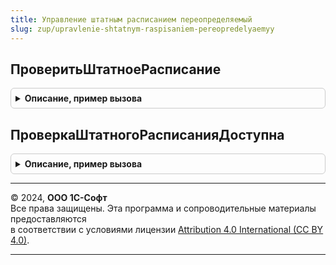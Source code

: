 ```yaml
---
title: Управление штатным расписанием переопределяемый
slug: zup/upravlenie-shtatnym-raspisaniem-pereopredelyaemyy
---
```



## ПроверитьШтатноеРасписание
<details style="margin: 1em 0; padding: 0.5em; border: 1px solid #ccc; border-radius: 6px;">

<summary style="font-weight: bold; cursor: pointer;">Описание, пример вызова</summary>

```bsl

// Предназначена для реализации проверки штатного расписания
// на соответствие требованиям.
// Проверка может выполнятся на соответствие бюджетам, лимитам
// численности и т.п.
//
// Параметры:
//		Дата
//		Организация
//		ШтатноеРасписание - Таблица значений с колонками.
//			Подразделение - СправочникСсылка.ПодразделенияОрганизаций
//			Должность
//			Количество 		- 	количество сотрудников по заданной
//								позиции штатного расписания.
//			ФондОплатыТруда -	сумма в валюте регламентированного учета
//								общий фонд оплаты труда по позиции (на все
//								штатные единицы позиции).
//			Результат		-	тип булево. Заполняется при выполнении
//								процедуры результатом проверки.
//			Комментарий		-	должна содержать формулировку результата
//								проверки, которую можно представить пользователю.
// 								Например:
//								"Превышен лимит числа сотрудников по должности",
//								"Превышен лимит бюджета по позиции штатного расписания".
//
Процедура ПроверитьШтатноеРасписание(Дата, Организация, ШтатноеРасписание) Экспорт
```

Пример вызова
```bsl
УправлениеШтатнымРасписаниемПереопределяемый.ПроверитьШтатноеРасписание(Дата, Организация, ШтатноеРасписание) 
```
</details>

## ПроверкаШтатногоРасписанияДоступна
<details style="margin: 1em 0; padding: 0.5em; border: 1px solid #ccc; border-radius: 6px;">

<summary style="font-weight: bold; cursor: pointer;">Описание, пример вызова</summary>

```bsl

// Возвращает признак доступности проверки штатного расписания.
// Считается, что контроль за штатным расписанием устанавливается для всех организаций
// информационной системы.
Функция ПроверкаШтатногоРасписанияДоступна() Экспорт
```

Пример вызова
```bsl
Результат = УправлениеШтатнымРасписаниемПереопределяемый.ПроверкаШтатногоРасписанияДоступна() 
```
</details>

---

© 2024, **ООО 1С-Софт**  
Все права защищены. Эта программа и сопроводительные материалы предоставляются  
в соответствии с условиями лицензии [Attribution 4.0 International (CC BY 4.0)](https://creativecommons.org/licenses/by/4.0/legalcode).

---
